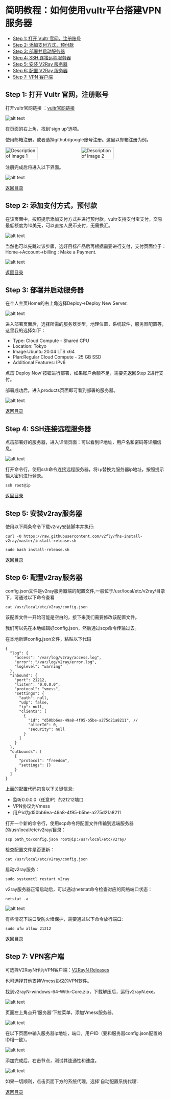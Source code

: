 # 简明教程：如何使用vultr平台搭建VPN服务器
- [Step 1: 打开 Vultr 官网，注册账号](#step-1-打开-vultr-官网注册账号)
- [Step 2: 添加支付方式，预付款](#step-2-添加支付方式预付款)
- [Step 3: 部署并启动服务器](#step-3-部署并启动服务器)
- [Step 4: SSH 连接远程服务器](#step-4-ssh连接远程服务器)
- [Step 5: 安装 V2Ray 服务器](#step-5-安装v2ray服务器)
- [Step 6: 配置 V2Ray 服务器](#step-6-配置v2ray服务器)
- [Step 7: VPN 客户端](#step-7-vpn客户端)




## Step 1: 打开 Vultr 官网，注册账号
打开vultr官网链接 ：[vultr官网链接](https://www.vultr.com/?ref=9674465)

![alt text](img/signup.png)

在页面的右上角，找到'sign up'选项。

使用邮箱注册，或者选择github/google账号注册。这里以邮箱注册为例。

<div style="display: flex;">
    <img src="img/email.png" alt="Description of Image 1" style="margin-right: 10px; width: 45%;">
    <img src="img/auth.png" alt="Description of Image 2" style="width: 45%;">
</div>

注册完成后将进入以下界面。

![alt text](img/welcome.png)

[返回目录](#简明教程如何使用vultr平台搭建vpn服务器)
## Step 2: 添加支付方式，预付款
在该页面中，按照提示添加支付方式并进行预付款。vultr支持支付宝支付，交易最低额度为10美元，可以直接人民币支付，无需换汇。

![alt text](img/welcome-prefund.png)

当然也可以先跳过该步骤，选好目标产品后再根据需要进行支付，支付页面位于：Home->Account->billing : Make a Payment.

![alt text](img/pay.png)

[返回目录](#简明教程如何使用vultr平台搭建vpn服务器)
## Step 3: 部署并启动服务器
在个人主页Home的右上角选择Deploy->Deploy New Server.

![alt text](img/deploy-server.png)

进入部署页面后，选择所需的服务器类型，地理位置，系统软件，服务器配置等，这里我的选择如下：
* Type: Cloud Compute - Shared CPU
* Location: Tokyo
* Image:Ubuntu 20.04 LTS x64
* Plan:Regular Cloud Compute - 25 GB SSD
* Additional Features: IPv6

点击'Deploy Now'按钮进行部署，如果账户余额不足，需要先返回Step 2进行支付。

部署成功后，进入products页面即可看到部署的服务器。

![alt text](img/products-server.png)

[返回目录](#简明教程如何使用vultr平台搭建vpn服务器)
## Step 4: SSH连接远程服务器
点击部署好的服务器，进入详情页面：可以看到IP地址，用户名和密码等详细信息。

![alt text](img/server-details.png)

打开命令行，使用ssh命令连接远程服务器，将`ip`替换为服务器ip地址，按照提示输入密码进行登录。

```
ssh root@ip
```

[返回目录](#简明教程如何使用vultr平台搭建vpn服务器)
## Step 5: 安装v2ray服务器
使用以下两条命令下载v2ray安装脚本并执行:
```
curl -O https://raw.githubusercontent.com/v2fly/fhs-install-v2ray/master/install-release.sh
```
```
sudo bash install-release.sh
```

[返回目录](#简明教程如何使用vultr平台搭建vpn服务器)
## Step 6: 配置v2ray服务器
config.json文件是v2ray服务器端的配置文件,一般位于/usr/local/etc/v2ray/目录下，可通过以下命令查看
```
cat /usr/local/etc/v2ray/config.json
```
该配置文件一开始可能是空白的，接下来我们需要修改该配置文件。

我们可以先在本地编辑好config.json，然后通过scp命令传输过去。

在本地新建config.json文件，粘贴以下代码
```
{
  "log": {
    "access": "/var/log/v2ray/access.log",
    "error": "/var/log/v2ray/error.log",
    "loglevel": "warning"
  },
  "inbound": {
    "port": 21212, 
    "listen": "0.0.0.0",
    "protocol": "vmess",
    "settings": {
      "auth": null,
      "udp": false,
      "ip": null,
      "clients": [
        {
          "id": "d50bb6ea-49a8-4f95-b5be-a275d21a8211", //
          "alterId": 0,
          "security": null
        }
      ]
    }
  },
  "outbounds": [
    {
      "protocol": "freedom",
      "settings": {}
    }
  ]
}
```
上面的配置代码包含以下关键信息:
* 监听0.0.0.0（任意IP）的21212端口
* VPN协议为Vmess
* 用户id为d50bb6ea-49a8-4f95-b5be-a275d21a8211

打开一个新的命令行，使用scp命令将配置文件传输到远端服务器的/usr/local/etc/v2ray/目录：
```
scp path_to/config.json root@ip:/usr/local/etc/v2ray/
```
检查配置文件是否更新：
```
cat /usr/local/etc/v2ray/config.json
```
启动v2ray服务：
```
sudo systemctl restart v2ray
```
v2ray服务器正常启动后，可以通过netstat命令检查对应的网络端口状态：
```
netstat -a 
```
![alt text](img/netstat-a.png)

有些情况下端口受防火墙保护，需要通过以下命令放行端口:
```
sudo ufw allow 21212
```

[返回目录](#简明教程如何使用vultr平台搭建vpn服务器)
## Step 7: VPN客户端
可选择V2RayN作为VPN客户端：[V2RayN Releases](https://github.com/2dust/v2rayN/releases)

也可选择其他支持Vmess协议的VPN软件。

找到v2rayN-windows-64-With-Core.zip，下载解压后，运行v2rayN.exe。

![alt text](img/release.png)

页面左上角点开'服务器'下拉菜单，添加Vmess服务器。

![alt text](img/v2ray1.png)

在以下页面中输入服务器ip地址，端口，用户ID（要和服务器config.json配置的ID相一致）。

![alt text](img/v2rayn.PNG)

添加完成后，右击节点，测试其连通性和速度。

![alt text](img/test.png)

如果一切顺利，点击页面下方的系统代理，选择'自动配置系统代理'.

[返回目录](#简明教程如何使用vultr平台搭建vpn服务器)
